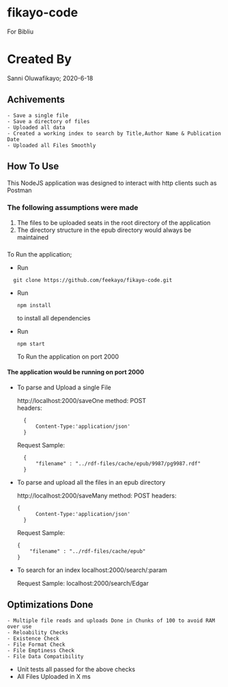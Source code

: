 # fikayo-code
For Bibliu

# Created By 

Sanni Oluwafikayo; 2020-6-18

## Achivements
	- Save a single file
	- Save a directory of files
	- Uploaded all data
	- Created a working index to search by Title,Author Name & Publication Date
	- Uploaded all Files Smoothly

## How To Use

This NodeJS application was designed to interact with http clients such as Postman

### The following assumptions were made

1. The files to be uploaded seats in the root directory of the application
2. The directory structure in the epub directory would always be maintained

###
To Run the application;

- Run 
```
  git clone https://github.com/feekayo/fikayo-code.git
```
- Run 
  ```
  npm install 
  ```
  
  to install all dependencies

- Run 
  ```
  npm start
  ```
  
  To Run the application on port 2000


#### The application would be running on port 2000

- To parse and Upload a single File

	http://localhost:2000/saveOne
	method: POST	
	headers:
  ```
	{
		Content-Type:'application/json'	
	}
  ```
	
	Request Sample:
  ```
	{
	    "filename" : "../rdf-files/cache/epub/9987/pg9987.rdf"
	}
  ```

- To  parse and upload all the files in an epub directory

	http://localhost:2000/saveMany
	method: POST
	headers:
	
  ```
  {
		Content-Type:'application/json'	
	}
  ```
	
	Request Sample:
	```
  {
	    "filename" : "../rdf-files/cache/epub"
	}
  ```
  
- To search for an index
	localhost:2000/search/:param
	
  Request Sample: localhost:2000/search/Edgar


## Optimizations Done
	- Multiple file reads and uploads Done in Chunks of 100 to avoid RAM over use
	- Reloability Checks
    - Existence Check
    - File Format Check
    - File Emptiness Check
    - File Data Compatibility
  - Unit tests all passed for the above checks
  - All Files Uploaded in X ms
    
